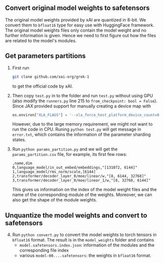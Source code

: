 ## Convert original model weights to safetensors

The original model weights provided by xAI are quantized in 8-bit. We convert them to `bfloat16` type for easy use with HuggingFace framework. The original model weights files only contain the model weight and no further information is given. Hence we need to first figure out how the files are related to the model's modules.

## Get parameters partitions
1. First run 
    ```bash
    git clone github.com/xai-org/grok-1
    ```
    to get the official code by xAI.

2. Then copy `test.py` in to the folder and run `test.py` without using GPU (also modify the `runners.py` line 215 to         `from_checkpoint: bool = False`). Since JAX provided support for manually creating a device map with 
    ```python
    os.environ["XLA_FLAGS"] = '--xla_force_host_platform_device_count=8' # Use 8 CPU devices
    ``` 
    However, due to the large memory requirement, we might not want to run the code in CPU. Runing `python test.py` will get message in `error.txt`, which contains the information of the parameter sharding states.

3. Run `python params_partition.py` and we will get the `params_partition.csv` file, for example, its first few rows:
    ```csv
    ,name,dim
    0,language_model/in_out_embed/embeddings,"[131072, 6144]"
    1,language_model/rms_norm/scale,[6144]
    2,transformer/decoder_layer_0/moe/linear/w,"[8, 6144, 32768]"
    3,transformer/decoder_layer_0/moe/linear_1/w,"[8, 32768, 6144]"
    ```
    This gives us information on the index of the model weight files and the name of the corresponding module of the weights. Moreover, we can also get the shape of the module weights.

## Unquantize the model weights and convert to safetensors
4. Run `python convert.py` to convert the model weights to torch tensors in `bfloat16` format. The result is in the `model_weights` folder and contains 
    - `model.safetensors.index.json`: information of the modules and the corresponding file index
    - various `model-00....safetensors`: the weights in `bfloat16` format.


